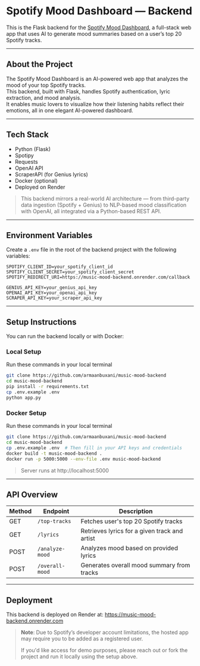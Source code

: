 # Spotify Mood Dashboard — Backend

This is the Flask backend for the [Spotify Mood Dashboard](https://github.com/armaanbuxani/music-mood-frontend), a full-stack web app that uses AI to generate mood summaries based on a user’s top 20 Spotify tracks.

---

## About the Project

The Spotify Mood Dashboard is an AI-powered web app that analyzes the mood of your top Spotify tracks.  
This backend, built with Flask, handles Spotify authentication, lyric extraction, and mood analysis.  
It enables music lovers to visualize how their listening habits reflect their emotions, all in one elegant AI-powered dashboard.

---

## Tech Stack

- Python (Flask)
- Spotipy
- Requests
- OpenAI API
- ScraperAPI (for Genius lyrics)
- Docker (optional)
- Deployed on Render

>This backend mirrors a real-world AI architecture — from third-party data ingestion (Spotify + Genius) to NLP-based mood classification with OpenAI, all integrated via a Python-based REST API.

---

## Environment Variables

Create a `.env` file in the root of the backend project with the following variables:

```env
SPOTIFY_CLIENT_ID=your_spotify_client_id
SPOTIFY_CLIENT_SECRET=your_spotify_client_secret
SPOTIFY_REDIRECT_URI=https://music-mood-backend.onrender.com/callback

GENIUS_API_KEY=your_genius_api_key
OPENAI_API_KEY=your_openai_api_key
SCRAPER_API_KEY=your_scraper_api_key
```

---

## Setup Instructions

You can run the backend locally or with Docker:

### Local Setup 

Run these commands in your local terminal 
```bash
git clone https://github.com/armaanbuxani/music-mood-backend
cd music-mood-backend
pip install -r requirements.txt
cp .env.example .env  
python app.py
```

### Docker Setup 

Run these commands in your local terminal
```bash
git clone https://github.com/armaanbuxani/music-mood-backend
cd music-mood-backend
cp .env.example .env  # Then fill in your API keys and credentials 
docker build -t music-mood-backend .
docker run -p 5000:5000 --env-file .env music-mood-backend
```
>Server runs at http://localhost:5000

---

## API Overview 

| Method | Endpoint           | Description                                  |
|--------|--------------------|----------------------------------------------|
| GET    | `/top-tracks`      | Fetches user's top 20 Spotify tracks         |
| GET    | `/lyrics`          | Retrieves lyrics for a given track and artist |
| POST   | `/analyze-mood`    | Analyzes mood based on provided lyrics       |
| POST   | `/overall-mood`    | Generates overall mood summary from tracks   |

---

## Deployment 

This backend is deployed on Render at:
https://music-mood-backend.onrender.com

>**Note**: Due to Spotify’s developer account limitations, the hosted app may require you to be added as a registered user.
>
>If you'd like access for demo purposes, please reach out or fork the project and run it locally using the setup above.
